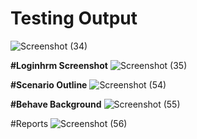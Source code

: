 # Testing Output
![Screenshot (34)](https://user-images.githubusercontent.com/68693212/136431906-67d30d86-1073-4cca-b158-3fe75c60894e.png)

**#Loginhrm Screenshot**
![Screenshot (35)](https://user-images.githubusercontent.com/68693212/136438622-ec78ab17-e1de-4a02-96ef-b2452a7109cf.png)

**#Scenario Outline**
![Screenshot (54)](https://user-images.githubusercontent.com/68693212/136445855-a2bffa3e-9fd7-4334-af4f-e36b295c9135.png)
 
 **#Behave Background**
 ![Screenshot (55)](https://user-images.githubusercontent.com/68693212/136452980-8ec970fb-279d-466c-8782-aa3cfb5301be.png)

#Reports
![Screenshot (56)](https://user-images.githubusercontent.com/68693212/136458014-58902eb7-e601-46db-95d2-7ace13aa3d36.png)
